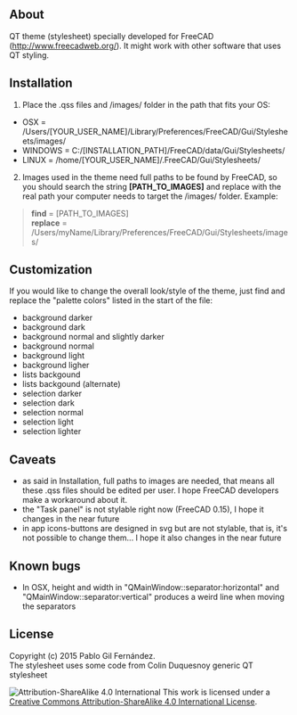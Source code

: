 About
------
QT theme (stylesheet) specially developed for FreeCAD (http://www.freecadweb.org/).
It might work with other software that uses QT styling.

Installation
------
1. Place the .qss files and /images/ folder in the path that fits your OS:
  - OSX = /Users/[YOUR_USER_NAME]/Library/Preferences/FreeCAD/Gui/Stylesheets/images/
  - WINDOWS = C:/[INSTALLATION_PATH]/FreeCAD/data/Gui/Stylesheets/
  - LINUX = /home/[YOUR_USER_NAME]/.FreeCAD/Gui/Stylesheets/
2. Images used in the theme need full paths to be found by FreeCAD, so you should search the string  **[PATH_TO_IMAGES]**  and replace with the real path your computer needs to target the /images/ folder. Example:
> **find** = [PATH_TO_IMAGES] <br>
> **replace** = /Users/myName/Library/Preferences/FreeCAD/Gui/Stylesheets/images/

Customization
------
If you would like to change the overall look/style of the theme, just find and replace the "palette colors" listed in the start of the file:
- background darker
- background dark
- background normal and slightly darker
- background normal
- background light
- background ligher
- lists backgound
- lists backgound (alternate)
- selection darker
- selection dark
- selection normal
- selection light
- selection lighter

Caveats
------
- as said in Installation, full paths to images are needed, that means all these .qss files should be edited per user. I hope FreeCAD developers make a workaround about it.
- the "Task panel" is not stylable right now (FreeCAD 0.15), I hope it changes in the near future
- in app icons-buttons are designed in svg but are not stylable, that is, it's not possible to change them... I hope it also changes in the near future

Known bugs
------
- In OSX, height and width in "QMainWindow::separator:horizontal" and "QMainWindow::separator:vertical" produces a weird line when moving the separators

License
------
Copyright (c) 2015 Pablo Gil Fernández.<br>
The stylesheet uses some code from Colin Duquesnoy generic QT stylesheet

![Attribution-ShareAlike 4.0 International](http://i.creativecommons.org/l/by-sa/3.0/88x31.png)
This work is licensed under a [Creative Commons Attribution-ShareAlike 4.0 International License](http://creativecommons.org/licenses/by-sa/4.0/).
